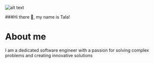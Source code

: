 ![alt text](images/hello.jpg)





###Hi there 👋, my name is Tala!

# About me
I am a dedicated software engineer with a passion for solving complex problems and creating innovative solutions








